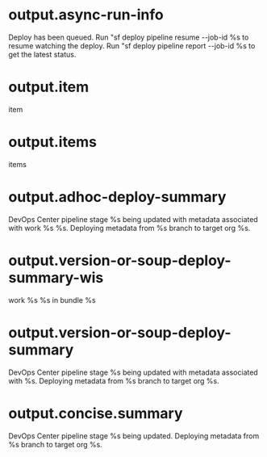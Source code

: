 # output.async-run-info

Deploy has been queued.
Run "sf deploy pipeline resume --job-id %s to resume watching the deploy.
Run "sf deploy pipeline report --job-id %s to get the latest status.

# output.item

item

# output.items

items

# output.adhoc-deploy-summary

DevOps Center pipeline stage %s being updated with metadata associated with work %s %s.
Deploying metadata from %s branch to target org %s.

# output.version-or-soup-deploy-summary-wis

work %s %s in bundle %s

# output.version-or-soup-deploy-summary

DevOps Center pipeline stage %s being updated with metadata associated with %s.
Deploying metadata from %s branch to target org %s.

# output.concise.summary

DevOps Center pipeline stage %s being updated. Deploying metadata from %s branch to target org %s.
